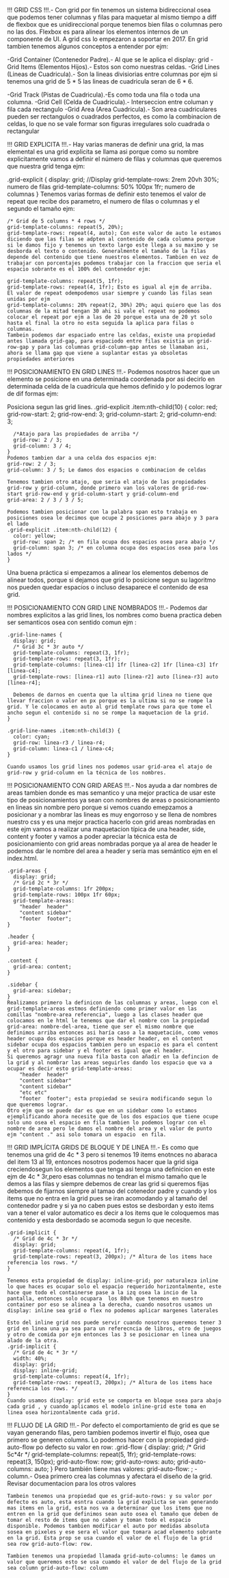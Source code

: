 !!! GRID CSS !!!.- Con grid por fin tenemos un sistema bidireccional osea que podemos tener columnas y filas para maquetar al mismo tiempo a diff de flexbox que es unidireccional porque tenemos bien filas o columnas pero no las dos.
Flexbox es para alinear los elementos internos de un componente de UI.
A grid css lo empezaron  a soportar en 2017. En grid tambien tenemos algunos conceptos a entender por ejm:

-Grid Container (Contenedor Padre).- Al que se le aplica el display: grid
-Grid Items (Elementos Hijos).- Estos son como nuestras celdas.
-Grid Lines (Lineas de Cuadricula).- Son la lineas divisiorias entre columnas por ejm si tenemos una grid de 5 * 5 las lineas de cuadricula seran de 6 * 6.

-Grid Track (Pistas de Cuadricula).-Es como toda una fila o toda una columna.
-Grid Cell (Celda de Cuadricula).- Interseccion entre columan y fila cada rectangulo
-Grid Area (Area Cuadricula).- Son area cuadriculares pueden ser rectangulos o cuadrados perfectos, es como la combinacion de celdas, lo que no se vale formar son figuras irregulares solo cuadrada o rectangular

!!! GRID EXPLICITA !!!.- Hay varias maneras de definir una grid, la mas elemental es una grid explicita se llama asi porque como su nombre explicitamente vamos a definir el número de filas y columnas que queremos que nuestra grid tenga ejm:

  .grid-explicit {
    display: grid; //Display 
    grid-template-rows: 2rem 20vh 30%; numero de filas
    grid-template-columns: 50% 100px 1fr; numero de columnas
  }
    Tenemos varias formas de definir esto tenemos el valor de repeat que recibe dos parametro, el numero de filas o columnas y el segundo el tamaño ejm:

    /* Grid de 5 columns * 4 rows */
    grid-template-columns: repeat(5, 20%);
    grid-template-rows: repeat(4, auto); Con este valor de auto le estamos diciendo que las filas se adpten al contenido de cada columna porque si le damos fijo y tenemos un texto largo este llega a su maximo y se desborda el texto o contenido. Generalmente el tamaño de la filas depende del contenido que tiene nuestros elementos. Tambien en vez de trabajar con porcentajes podemos trabajar con la fraccion que seria el espacio sobrante es el 100% del contenedor ejm:

    grid-template-columns: repeat(5, 1fr);
    grid-template-rows: repeat(4, 1fr); Esto es igual al ejm de arriba.
    El valor de repeat odempodemos usar siempre y cuando las filas sean unidas por ejm
    grid-template-columns: 20% repeat(2, 30%) 20%; aqui quiero que las dos columnas de la mitad tengan 30 ahi si vale el repeat no podemos colocar el repeat por ejm a las de 20 porque esta una de 20 yt solo hasta el final la otro no esta seguida la aplica para filas o columnas.
    Tambein podemos dar espaciado entre las celdas, existe una propiedad antes llamada grid-gap, para espaciodo entre filas existia un grid-row-gap y para las columnas grid-column-gap antes se llamaban asi, ahora se llama gap que viene a suplantar estas ya obsoletas propiedades anteriores

  !!! POSICIONAMIENTO EN GRID LINES !!!.- Podemos nosotros hacer que un elemento se posicione en una determinada coordenada por asi decirlo en determinada celda de la cuadricula que hemos definido y lo podemos lograr de dif formas ejm:

  Posiciona segun las grid lines.
    .grid-explicit .item:nth-child(10) {
      color: red;
      grid-row-start: 2; 
      grid-row-end: 3;
      grid-column-start: 2;
      grid-column-end: 3;

      /*Atajo para las propiedades de arriba */
      grid-row: 2 / 3;
      grid-column: 3 / 4;
    }
    Podemos tambien dar a una celda dos espacios ejm:
    grid-row: 2 / 3;
    grid-column: 3 / 5; Le damos dos espacios o combinacion de celdas

    Tenemos tambien otro atajo, que seria el atajo de las propiedades grid-row y grid-column, donde primero van los valores de grid-row-start grid-row-end y grid-column-start y grid-column-end
    grid-area: 2 / 3 / 3 / 5;

    Podemos tambien posicionar con la palabra span esto trabaja en posiciones osea le decimos que ocupe 2 posiciones para abajo y 3 para el lado
    .grid-explicit .item:nth-child(12) {
      color: yellow;
      grid-row: span 2; /* en fila ocupa dos espacios osea para abajo */
      grid-column: span 3; /* en columna ocupa dos espacios osea para los lados */
    }
  Una buena práctica si empezamos a alinear los elementos debemos de alinear todos, porque si dejamos que grid lo posicione segun su lagoritmo nos pueden quedar espacios o incluso desaparece el contenido de esa grid.

  !!! POSICIONAMIENTO CON GRID LINE NOMBRADOS !!!.- Podemos dar nombres explicitos a las grid lines, los nombres como buena practica deben ser semanticos osea con sentido comun ejm :

    .grid-line-names {
      display: grid;
      /* Grid 3c * 3r auto */
      grid-template-columns: repeat(3, 1fr);
      grid-template-rows: repeat(3, 1fr);
      grid-template-columns: [linea-c1] 1fr [linea-c2] 1fr [linea-c3] 1fr [linea-c4];
      grid-template-rows: [linea-r1] auto [linea-r2] auto [linea-r3] auto [linea-r4];

      Debemos de darnos en cuenta que la ultima grid linea no tiene que llevar fraccion o valor en px porque es la ultima si no se rompe la grid. Y le colocamos en auto al grid template rows para que tome el ancho segun el contenido si no se rompe la maquetacion de la grid.
    }

    .grid-line-names .item:nth-child(3) {
      color: cyan;
      grid-row: linea-r3 / linea-r4;
      grid-column: linea-c1 / linea-c4;
    }

    Cuando usamos los grid lines nos podemos usar grid-area el atajo de grid-row y grid-column en la técnica de los nombres.

  !!! POSICIONAMIENTO CON GRID AREAS !!!.- Nos ayuda a dar nombres de areas tambien donde es mas semantico y una mejor practica de usar este tipo de posicionamientos ya sean con nombres de areas o posicionamiento en lineas sin nombre pero porque si vemos cuando emepzamos a posicionar y a nombrar las lineas es muy engorroso y se llena de nombres nuestro css y es una mejor practica hacerlo con grid areas nombradas en este ejm vamos a realizar una maquetacion típica de una header, side, content y footer y vamos a poder apreciar la técnica esta de posicionamiento con grid areas nombradas porque ya al area de header le podemos dar le nombre del area a header y sería mas semántico ejm en el index.html.

    .grid-areas {
      display: grid;
      /* Grid 2c * 3r */
      grid-template-columns: 1fr 200px;
      grid-template-rows: 100px 1fr 60px;
      grid-template-areas: 
        "header  header"
        "content sidebar"
        "footer  footer";
    }

    .header {
      grid-area: header;
    }

    .content {
      grid-area: content;
    }

    .sidebar {
      grid-area: sidebar;
    }
    Realizamos primero la definicon de las columnas y areas, luego con el grid-template-areas estmos definiendo como primer valor en las comillas "nombre-area referencia", luego a las clases header que colocamos en le html le tenemos que dar el nombre con la propiedad grid-area: nombre-del-area, tiene que ser el mismo nombre que definimos arriba entonces asi haría caso a la maquetación, como vemos header ocupa dos espacios porque es header header, en el content sidebar ocupa dos espacios tambien pero un espacio es para el content y el otro para sidebar y el footer es igual que el header.
    Si queremos agragr una nueva fila basta con añadir en la defincion de la grid y al nombrar las areas seguirles dando los espacio que va a ocupar es decir esto grid-template-areas: 
        "header  header"
        "content sidebar"
        "content sidebar"
        "etc etc"
        "footer  footer"; esta propiedad se seuira modificando segun lo que queremos lograr.
    Otro ejm que se puede dar es que en un sidebar como lo estamos ejemplificando ahora necesite que de los dos espacios que tiene ocupe solo uno osea el espacio en fila tambien lo podemos lograr con el nombre de area pero le damos el nombre del area y el valor de punto ejm "content ." asi solo tomara un espacio  en fila.

  !!! GRID IMPLÍCITA GRIDS DE BLOQUE Y DE LINEA !!!.- Es como que tenemos una grid de 4c * 3 pero si tenemos 19 items enotnces no abaraca del item 13 al 19, entonces nosotros podemos hacer que la grid siga creciendosegun los elementos que tenga asi tenga una definicion en este ejm de 4c * 3r,pero esas columnas no tendran el mismo tamaño que le demos a las filas y siempre debemos de crear las grid si queremos fijas debemos de fijarnos siempre al tamao del cotenedor padre y cuando y los items que no entra en la grid pues se iran acomodando y al tamaño del contenedor padre y si ya no caben pues estos se desbordan y esto items van a tener el valor automatico es decir a los items que le coloquemos mas contenido y esta desbordado se acomoda segun lo que necesite.

    .grid-implicit {
      /* Grid de 4c * 3r */
      display: grid;
      grid-template-columns: repeat(4, 1fr);
      grid-template-rows: repeat(3, 200px); /* Altura de los items hace referencia los rows. */
    }

    Tenemos esta propiedad de display: inline-grid; por naturaleza inline lo que haces es ocupar solo el espacio requerido horizontalmente, este hace que todo el containerse pase a la izq osea la incio de la pantalla, entonces solo ocupara  los 80vh que tenemos en nuestro container por eso se alinea a la derecha, cuando nosotros usamos un display: inline sea grid o flex no podemos aplicar margenes laterales

    Esto del inline grid nos puede servir cuando nosotros queremos tener 3 grid en linea una ya sea para un referecncia de libros, otro de juegos y otro de comida por ejm entonces las 3 se posicionar en linea una alado de la otra.
    .grid-implicit {
      /* Grid de 4c * 3r */
      width: 40%;
      display: grid;
      display: inline-grid;
      grid-template-columns: repeat(4, 1fr);
      grid-template-rows: repeat(3, 200px); /* Altura de los items hace referencia los rows. */
    }
    Cuando usamos display: grid este se comporta en bloque osea para abajo cada grid , y cuando aplicamos el modelo inline-grid este toma en linea osea horizontalmente cada grid.

  !!! FLUJO DE LA GRID !!!.- Por defecto el comportamiento de grid es que se vayan generando filas, pero tambien podemos invertir el flujo, osea que primero se generen columns.
  Lo podemos hacer con la propiedad gird-auto-flow po defecto su valor en row:
  .grid-flow {
    display: grid;
    /* Grid 5c*4r */
    grid-template-columns: repeat(5, 1fr);
    grid-template-rows: repeat(3, 150px);
    grid-auto-flow: row;
    grid-auto-rows: auto;
    grid-auto-columns: auto;
  }
  Pero también tiene mas valores: grid-auto-flow: ;
    -column.- Osea primero crea las columnas y afectara el diseño de la grid.
    Revisar documentacion para los otros valores

    Tambein tenemos una propiedad que es grid-auto-rows: y su valor por defecto es auto, esta esntra cuando la grid explicta se van generando mas items en la grid, esta nos va a determinar que los items que no entren en la grid que definimos sean auto osea el tamaño que deben de tomar el resto de items que no caben y toman todo el espacio disponible. Podemos tambien modificar el auto por medidas absoluta sosea en pixeles y ese sera el valor que tomara acad elemento sobrante en la grid. Esta prop se usa cuando el valor de el flujo de la grid sea row grid-auto-flow: row.

    Tambien tenemos una propiedad llamada grid-auto-columns: le damos un valor que queremos esto se usa cuamdo el valor de del flujo de la grid sea column grid-auto-flow: column
